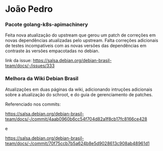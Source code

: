 # João Pedro

### Pacote golang-k8s-apimachinery

Feita nova atualização do upstream que gerou um patch de correções em novas dependências atualizadas pelo upstream.
Falta correções adicionais de testes incompatíveis com as novas versões das dependências em contraste às versões empacotadas no debian.

link da issue: https://salsa.debian.org/debian-brasil-team/docs/-/issues/333

### Melhora da Wiki Debian Brasil

Atualizações em duas páginas da wiki, adicionando intruções adicionais sobre a atualização do schroot, e do guia de gerenciamento de patches.

Referenciado nos commits:

https://salsa.debian.org/debian-brasil-team/docs/-/commit/4aab0960b6cc54f704d82a1f8cb17fc8166ce428

e

https://salsa.debian.org/debian-brasil-team/docs/-/commit/70f75ccb7b5a624b8e5d9028613c908ab48961d1
